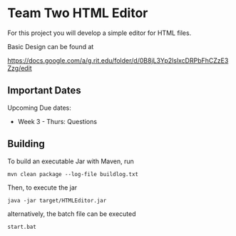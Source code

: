 Team Two HTML Editor
=====================

For this project you will develop a simple editor for HTML files.

Basic Design can be found at

https://docs.google.com/a/g.rit.edu/folder/d/0B8jL3Yp2lslxcDRPbFhCZzE3Zzg/edit


Important Dates
---------------
Upcoming Due dates:
   * Week 3 - Thurs: Questions


Building
--------
To build an executable Jar with Maven, run

	mvn clean package --log-file buildlog.txt

Then, to execute the jar

	java -jar target/HTMLEditor.jar

alternatively, the batch file can be executed

	start.bat